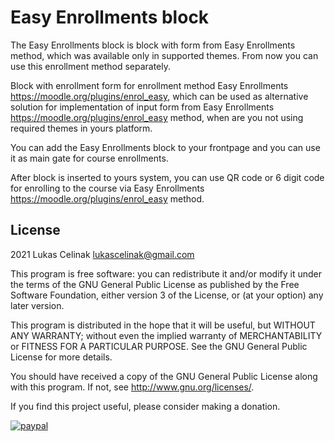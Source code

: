 # Easy Enrollments block #

The Easy Enrollments block is block with form from Easy Enrollments method, 
which was available only in supported themes. 
From now you can use this enrollment method separately.

Block with enrollment form for enrollment method Easy Enrollments <https://moodle.org/plugins/enrol_easy>, 
which can be used as alternative solution for implementation 
of input form from Easy Enrollments <https://moodle.org/plugins/enrol_easy> method, 
when are you not using required themes in yours platform.

You can add the Easy Enrollments block to your frontpage and you can use it as main gate for course enrollments.

After block is inserted to yours system, you can use QR code or 6 digit code 
for enrolling to the course via Easy Enrollments <https://moodle.org/plugins/enrol_easy> method.

## License ##

2021 Lukas Celinak <lukascelinak@gmail.com>

This program is free software: you can redistribute it and/or modify it under
the terms of the GNU General Public License as published by the Free Software
Foundation, either version 3 of the License, or (at your option) any later
version.

This program is distributed in the hope that it will be useful, but WITHOUT ANY
WARRANTY; without even the implied warranty of MERCHANTABILITY or FITNESS FOR A
PARTICULAR PURPOSE.  See the GNU General Public License for more details.

You should have received a copy of the GNU General Public License along with
this program.  If not, see <http://www.gnu.org/licenses/>.

If you find this project useful, please consider making a donation.

[![paypal](https://www.paypalobjects.com/en_US/i/btn/btn_donate_LG.gif)](https://paypal.me/lukascelinak?country.x=SK&locale.x=sk_SK)
